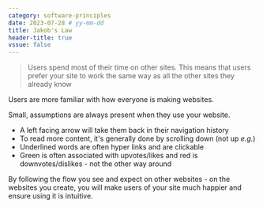 ```yaml
---
category: software-principles
date: 2023-07-28 # yy-mm-dd
title: Jakob's Law
header-title: true
vssue: false
---
```


> Users spend most of their time on other sites. This means that users prefer your site to work the same way as all the other sites they already know  

Users are more familiar with how everyone is making websites.

Small, assumptions are always present when they use your website.

- A left facing arrow will take them back in their navigation history
- To read more content, it's generally done by scrolling down (not up *e.g.*)
- Underlined words are often hyper links and are clickable
- Green is often associated with upvotes/likes and red is downvotes/dislikes - not the other way around

By following the flow you see and expect on other websites - on the websites you create, you will make users of your site much happier and ensure using it is intuitive.